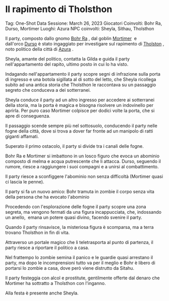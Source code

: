 # Il rapimento di Tholsthon

Tag: One-Shot
Data Sessione: March 26, 2023
Giocatori Coinvolti: Bohr Ra, Durso, Mortimer
Luoghi: Azura
NPC coinvolti: Sheyla, Sithau, Tholsthon

Il party, composto dallo gnomo [Bohr Ra](https://www.notion.so/Bohr-Ra-9e80062b753d4027977b28b4787cdd03?pvs=21) , dal goblin [Mortimer](https://www.notion.so/Mortimer-cf3af7e978e44420a1e4d51a6f63639c?pvs=21)  e dall'orco [Durso](https://www.notion.so/Durso-e0d1279d4f7b45719911cfe259d75eb7?pvs=21) è stato ingaggiato per investigare sul rapimento di [Tholston](https://www.notion.so/Tholston-32fc051c422746c49806adc9abff6a20?pvs=21) , noto politico della città di [Azura](https://www.notion.so/Azura-242dca4e0a2844919fc3fe287f371b6d?pvs=21) .

Sheyla, amante del politico, contatta la Gilda e guida il party nell'appartamento del rapito, ultimo posto in cui lo ha visto.

Indagando nell'appartamento il party scopre segni di infrazione sulla porta di ingresso e una botola sigillata al di sotto del letto, che Sheyla ricollega subito ad una antica storia che Tholsthon le raccontava su un passaggio segreto che conduceva a dei sotterranei.

Sheyla conduce il party ad un altro ingresso per accedere ai sotterranei della storia, ma la porta è magica e bisogna risolvere un indovinello per aprirla. Per puro caso Mortimer colpisce per dodici volte la porta, che si apre di conseguenza.

Il passaggio scende sempre più nel sottosuolo, conducendo il party nelle fogne della città, dove si trova a dover far fronte ad un manipolo di ratti giganti affamati.

Superato il primo ostacolo, il party si divide tra i canali delle fogne.

Bohr Ra e Mortimer si imbattono in un losco figuro che evoca un abominio composto di melma e acqua putrescente che li attacca. Durso, seguendo il rumore, riesce a raggiungere i suoi compagni e a unirsi al combattimento.

Il party riesce a sconfiggere l'abominio non senza difficoltà (Mortimer quasi ci lascia le penne).

Il party si fa un nuovo amico: Bohr tramuta in zombie il corpo senza vita della persona che ha evocato l'abominio

Procedendo con l'esplorazione delle fogne il party scopre una zona segreta, ma vengono fermati da una figura incappucciata, che, indossando un anello,  emana un potere quasi divino, facendo svenire il party.

Quando il party rinsavisce, la misteriosa figura è scomparsa, ma a terra trovano Tholsthon in fin di vita.

Attraverso un portale magico che li teletrasporta al punto di partenza, il party riesce a riportare il politico a casa.

Nel frattempo lo zombie semina il panico e le guardie quasi arrestano il party, ma dopo le incomprensioni tutto va per il meglio e Bohr è libero di portarsi lo zombie a casa, dove però viene distrutto da Sitahu.

Il party festeggia con alcol e prostitute, gentilmente offerte dal denaro che Mortimer ha sottratto a Tholsthon con l'inganno.

Alla festa è presente anche Sheyla.